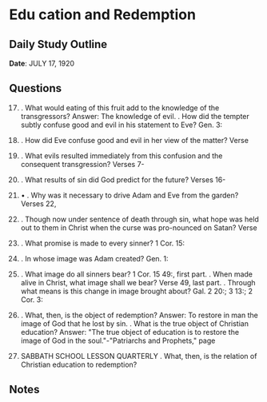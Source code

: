 # Edu cation and Redemption

## Daily Study Outline

**Date**: JULY 17, 1920

## Questions

17. . What would eating of this fruit add to the knowledge of the transgressors? Answer: The knowledge of evil. . How did the tempter subtly confuse good and evil in his statement to Eve? Gen. 3:  

5. . How did Eve confuse good and evil in her view of the matter? Verse  

6. . What evils resulted immediately from this confusion and the consequent transgression? Verses 7-  

13. . What results of sin did God predict for the future? Verses 16-  

19. • . Why was it necessary to drive Adam and Eve from the garden? Verses 22,  

23. . Though now under sentence of death through sin, what hope was held out to them in Christ when the curse was pro-nounced on Satan? Verse  

15. . What promise is made to every sinner? 1 Cor. 15:  

22. . In whose image was Adam created? Gen. 1:  

27. . What image do all sinners bear? 1 Cor. 15 49:, first part. . When made alive in Christ, what image shall we bear? Verse 49, last part. . Through what means is this change in image brought about? Gal. 2 20:; 3 13:; 2 Cor. 3:  

18. . What, then, is the object of redemption? Answer: To restore in man the image of God that he lost by sin. . What is the true object of Christian education? Answer: "The true object of education is to restore the image of God in the soul."-"Patriarchs and Prophets," page  

595. SABBATH SCHOOL LESSON QUARTERLY . What, then, is the relation of Christian education to redemption?  

## Notes


